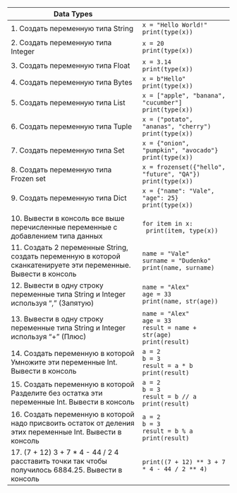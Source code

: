 |Data Types||
|---|---|
|1. Создать переменную типа String|```x = "Hello World!"```<br/>```print(type(x))```|
|2. Создать переменную типа Integer|```x = 20```<br/>```print(type(x))```|
|3. Создать переменную типа Float|```x = 3.14```<br/>```print(type(x))```|
|4. Создать переменную типа Bytes|```x = b"Hello"```<br/>```print(type(x))```|
|5. Создать переменную типа List|```x = ["apple", "banana", "cucumber"]```<br/>```print(type(x))```|
|6. Создать переменную типа Tuple|```x = ("potato", "ananas", "cherry")```<br/>```print(type(x))```|
|7. Создать переменную типа Set|```x = {"onion", "pumpkin", "avocado"}```<br/>```print(type(x))```|
|8. Создать переменную типа Frozen set|```x = frozenset({"hello", "future", "QA"})```<br/>```print(type(x))```|
|9. Создать переменную типа Dict|```x = {"name": "Vale", "age": 25}```<br/>```print(type(x))```|
|||
|10. Вывести в консоль все выше перечисленные переменные с добавлением типа данных|```for item in x:```<br/>```	print(item, type(x))```|
|11. Создать 2 переменные String, создать переменную в которой сканкатенируете эти переменные. Вывести в консоль|```name = "Vale"```<br/>```surname = "Dudenko"```<br/>```print(name, surname)```|
|12. Вывести в одну строку переменные типа String и Integer используя “,” (Запятую)|```name = "Alex"```<br/>```age = 33```<br/>```print(name, str(age))```|
|13. Вывести в одну строку переменные типа String и Integer используя “+” (Плюс)|```name = "Alex"```<br/>```age = 33```<br/>```result = name + str(age)```<br/>```print(result)```|
|14. Создать переменную в которой Умножите эти переменные Int. Вывести в консоль|```a = 2```<br/>```b = 3```<br/>```result = a * b```<br/>```print(result)```|
|15. Создать переменную в которой Разделите без остатка эти переменные Int. Вывести в консоль|```a = 2```<br/>```b = 3```<br/>```result = b // a```<br/>```print(result)```|
|16. Создать переменную в которой надо присвоить остаток от деления этих переменные Int. Вывести в консоль|```a = 2```<br/>```b = 3```<br/>```result = b % a```<br/>```print(result)```|
|17. (7 + 12)  3 + 7 * 4 - 44 / 2  4 расставить точки так чтобы получилось 6884.25. Вывести в консоль|```print((7 + 12) ** 3 + 7 * 4 - 44 / 2 ** 4)```|
